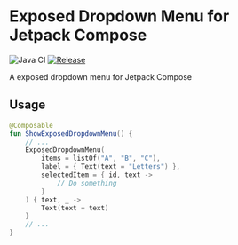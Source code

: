 # Exposed Dropdown Menu for Jetpack Compose

![Java CI](https://github.com/zigellsn/ExposedDropdownMenu/workflows/Java%20CI/badge.svg)
[![Release](https://jitpack.io/v/zigellsn/ExposedDropdownMenu.svg)](https://jitpack.io/#zigellsn/ExposedDropdownMenu)

A exposed dropdown menu for Jetpack Compose

## Usage

```Kotlin
@Composable
fun ShowExposedDropdownMenu() {
    // ...
    ExposedDropdownMenu(
        items = listOf("A", "B", "C"),
        label = { Text(text = "Letters") },
        selectedItem = { id, text ->
            // Do something
        }
    ) { text, _ ->
        Text(text = text)
    }
    // ...
}
```